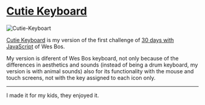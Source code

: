 # [Cutie Keyboard](https://lunkaz.github.io/cutie-keyboard/)

![Cutie-Keyboart](https://i.hipertextual.com/2018/06/19/Screenshot_2.jpg)


[Cutie Keyboard](https://lunkaz.github.io/cutie-keyboard/) is my version of the first challenge of [30 days with JavaScript](https://javascript30.com/) of Wes Bos.

My version is diferent of Wes Bos keyboard, not only because of the differences in aesthetics and sounds (instead of being a drum keyboard, my version is with animal sounds) also for its functionality with the mouse and touch screens, not with the key assigned to each icon only.

---

I made it for my kids, they enjoyed it.
